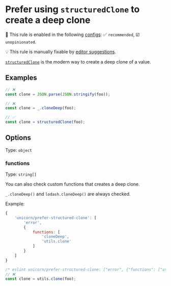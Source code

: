 # Prefer using `structuredClone` to create a deep clone

💼 This rule is enabled in the following [configs](https://github.com/sindresorhus/eslint-plugin-unicorn#recommended-config): ✅ `recommended`, ☑️ `unopinionated`.

💡 This rule is manually fixable by [editor suggestions](https://eslint.org/docs/latest/use/core-concepts#rule-suggestions).

<!-- end auto-generated rule header -->
<!-- Do not manually modify this header. Run: `npm run fix:eslint-docs` -->

[`structuredClone`](https://developer.mozilla.org/en-US/docs/Web/API/structuredClone) is the modern way to create a deep clone of a value.

## Examples

```js
// ❌
const clone = JSON.parse(JSON.stringify(foo));

// ❌
const clone = _.cloneDeep(foo);

// ✅
const clone = structuredClone(foo);
```

## Options

Type: `object`

### functions

Type: `string[]`

You can also check custom functions that creates a deep clone.

`_.cloneDeep()` and `lodash.cloneDeep()` are always checked.

Example:

```js
{
	'unicorn/prefer-structured-clone': [
		'error',
		{
			functions: [
				'cloneDeep',
				'utils.clone'
			]
		}
	]
}
```

```js
/* eslint unicorn/prefer-structured-clone: ["error", {"functions": ["utils.clone"]}] */
// ❌
const clone = utils.clone(foo);
```
